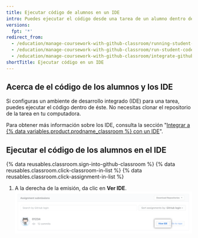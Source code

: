 ```yaml
---
title: Ejecutar código de alumnos en un IDE
intro: Puedes ejecutar el código desde una tarea de un alumno dentro del ambiente de desarrollo integrado (IDE) que configuraste para la tarea.
versions:
  fpt: '*'
redirect_from:
  - /education/manage-coursework-with-github-classroom/running-student-code
  - /education/manage-coursework-with-github-classroom/run-student-code-in-an-online-ide
  - /education/manage-coursework-with-github-classroom/integrate-github-classroom-with-an-ide/run-student-code-in-an-online-ide
shortTitle: Ejecutar código en un IDE
---
```


## Acerca de el código de los alumnos y los IDE

Si configuras un ambiente de desarrollo integrado (IDE) para una tarea, puedes ejecutar el código dentro de éste. No necesitas clonar el repositorio de la tarea en tu computadora.

Para obtener más información sobre los IDE, consulta la sección "[Integrar a {% data variables.product.prodname_classroom %} con un IDE](/education/manage-coursework-with-github-classroom/integrate-github-classroom-with-an-ide/integrate-github-classroom-with-an-ide)".

## Ejecutar el código de los alumnos en el IDE

{% data reusables.classroom.sign-into-github-classroom %}
{% data reusables.classroom.click-classroom-in-list %}
{% data reusables.classroom.click-assignment-in-list %}
1. A la derecha de la emisión, da clic en **Ver IDE**. ![Botón de "Ver IDE" en una emisión que utiliza un IDE en línea](/assets/images/help/classroom/assignments-click-view-ide.png)
